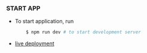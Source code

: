 ### START APP

- To start application, run
    ```bash
        $ npm run dev # to start development server
    ```

- [live deployment](https://r-dev-to-do.vercel.app/todos)
